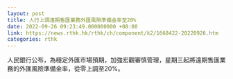 ```yaml
---
layout: post
title: 人行上調遠期售匯業務外匯風險準備金率至20%
date: 2022-09-26 09:23:49.000000000 +08:00
link: https://news.rthk.hk/rthk/ch/component/k2/1668422-20220926.htm
categories: rthk
---
```


人民銀行公布，為穩定外匯市場預期，加強宏觀審慎管理，星期三起將遠期售匯業務的外匯風險準備金率，從零上調至20%。
